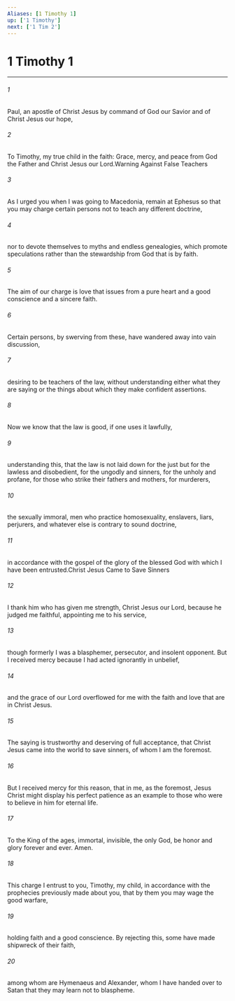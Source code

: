```yaml
---
Aliases: [1 Timothy 1]
up: ['1 Timothy']
next: ['1 Tim 2']
---
```

# 1 Timothy 1

***

 

###### 1 
Paul, an apostle of Christ Jesus by command of God our Savior and of Christ Jesus our hope,
 
 

###### 2 
To Timothy, my true child in the faith:
 Grace, mercy, and peace from God the Father and Christ Jesus our Lord.Warning Against False Teachers
 
 

###### 3 
As I urged you when I was going to Macedonia, remain at Ephesus so that you may charge certain persons not to teach any different doctrine, 
 

###### 4 
nor to devote themselves to myths and endless genealogies, which promote speculations rather than the stewardship from God that is by faith. 
 

###### 5 
The aim of our charge is love that issues from a pure heart and a good conscience and a sincere faith. 
 

###### 6 
Certain persons, by swerving from these, have wandered away into vain discussion, 
 

###### 7 
desiring to be teachers of the law, without understanding either what they are saying or the things about which they make confident assertions.
 
 

###### 8 
Now we know that the law is good, if one uses it lawfully, 
 

###### 9 
understanding this, that the law is not laid down for the just but for the lawless and disobedient, for the ungodly and sinners, for the unholy and profane, for those who strike their fathers and mothers, for murderers, 
 

###### 10 
the sexually immoral, men who practice homosexuality, enslavers, liars, perjurers, and whatever else is contrary to sound doctrine, 
 

###### 11 
in accordance with the gospel of the glory of the blessed God with which I have been entrusted.Christ Jesus Came to Save Sinners
 
 

###### 12 
I thank him who has given me strength, Christ Jesus our Lord, because he judged me faithful, appointing me to his service, 
 

###### 13 
though formerly I was a blasphemer, persecutor, and insolent opponent. But I received mercy because I had acted ignorantly in unbelief, 
 

###### 14 
and the grace of our Lord overflowed for me with the faith and love that are in Christ Jesus. 
 

###### 15 
The saying is trustworthy and deserving of full acceptance, that Christ Jesus came into the world to save sinners, of whom I am the foremost. 
 

###### 16 
But I received mercy for this reason, that in me, as the foremost, Jesus Christ might display his perfect patience as an example to those who were to believe in him for eternal life. 
 

###### 17 
To the King of the ages, immortal, invisible, the only God, be honor and glory forever and ever. Amen.
 
 

###### 18 
This charge I entrust to you, Timothy, my child, in accordance with the prophecies previously made about you, that by them you may wage the good warfare, 
 

###### 19 
holding faith and a good conscience. By rejecting this, some have made shipwreck of their faith, 
 

###### 20 
among whom are Hymenaeus and Alexander, whom I have handed over to Satan that they may learn not to blaspheme.
 
